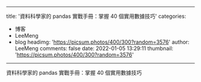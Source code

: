 
---
title: '資料科學家的 pandas 實戰手冊：掌握 40 個實用數據技巧'
categories: 
 - 博客
 - LeeMeng
 - blog
headimg: 'https://picsum.photos/400/300?random=3576'
author: LeeMeng
comments: false
date: 2022-01-05 13:29:11
thumbnail: 'https://picsum.photos/400/300?random=3576'
---

<div>   
資料科學家的 pandas 實戰手冊：掌握 40 個實用數據技巧  
</div>
            